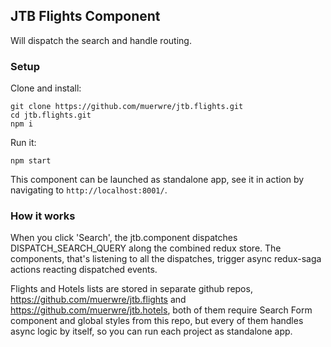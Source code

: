 ## JTB Flights Component

Will dispatch the search and handle routing.

### Setup
Clone and install:

```
git clone https://github.com/muerwre/jtb.flights.git
cd jtb.flights.git
npm i
```

Run it:
```
npm start
```

This component can be launched as standalone app, see it in action by navigating to 
```http://localhost:8001/```.

### How it works
When you click 'Search', the jtb.component dispatches DISPATCH_SEARCH_QUERY along the combined redux store. The components,
that's listening to all the dispatches, trigger async redux-saga actions reacting dispatched events.

Flights and Hotels lists are stored in separate github repos, https://github.com/muerwre/jtb.flights and
https://github.com/muerwre/jtb.hotels, both of them require Search Form component and global styles from this repo, 
but every of them handles async logic by itself, so you can run each project as standalone app.   
